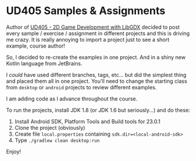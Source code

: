 # UD405 Samples & Assignments

Author of [UD405 - 2D Game Development with LibGDX](https://www.udacity.com/courses/ud405) decided to post every sample / exercise / assignment in different projects and this is driving me crazy. It is really annoying to import a project just to see a short example, course author!

So, I decided to re-create the examples in one project. And in a shiny new Kotlin language from JetBrains. 

I *could* have used different branches, tags, etc... but did the simplest thing and placed them all in one project. You'll need to change the starting class from `desktop` or `android` projects to review different examples. 

I am adding code as I advance throughout the course. 

To run the projects, install JDK 1.8 (or JDK 1.6 but seriously...) and do these:

 1. Install Android SDK, Platform Tools and Build tools for 23.0.1
 2. Clone the project (obviously) 
 3. Create file `local.properties` containing `sdk.dir=<local-android-sdk>` 
 4. Type `./gradlew clean desktop:run`

Enjoy!
